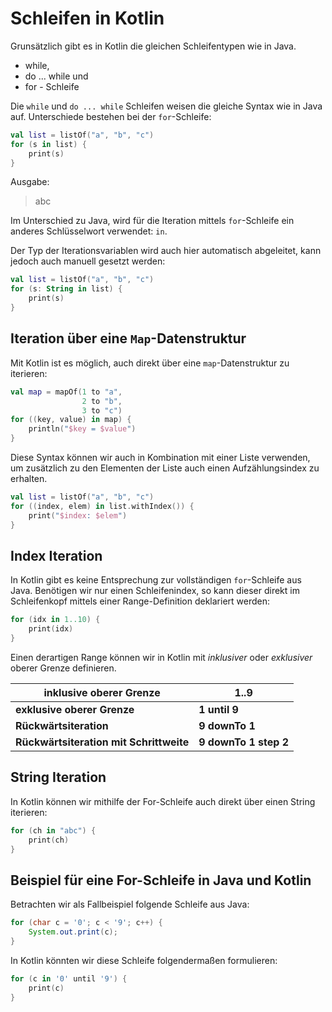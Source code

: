 # Schleifen in Kotlin

Grunsätzlich gibt es in Kotlin die gleichen Schleifentypen wie in Java.

- while,
- do ... while und
- for - Schleife

Die ```while``` und ```do ... while``` Schleifen weisen die gleiche Syntax wie in Java auf. Unterschiede bestehen bei der ```for```-Schleife:

```kotlin
val list = listOf("a", "b", "c")
for (s in list) {
    print(s)
}
```

Ausgabe:
> abc

Im Unterschied zu Java, wird für die Iteration mittels ```for```-Schleife ein anderes Schlüsselwort verwendet: ```in```.

Der Typ der Iterationsvariablen wird auch hier automatisch abgeleitet, kann jedoch auch manuell gesetzt werden:

```kotlin
val list = listOf("a", "b", "c")
for (s: String in list) {
    print(s)
}
```

## Iteration über eine ```Map```-Datenstruktur
Mit Kotlin ist es möglich, auch direkt über eine ```map```-Datenstruktur zu iterieren:

```kotlin
val map = mapOf(1 to "a",
                2 to "b",
                3 to "c")
for ((key, value) in map) {
    println("$key = $value")
}
```

Diese Syntax können wir auch in Kombination mit einer Liste verwenden, um zusätzlich zu den Elementen der Liste auch einen Aufzählungsindex zu erhalten.

```kotlin
val list = listOf("a", "b", "c")
for ((index, elem) in list.withIndex()) {
    print("$index: $elem")
}
```

## Index Iteration
In Kotlin gibt es keine Entsprechung zur vollständigen ```for```-Schleife aus Java. Benötigen wir nur einen Schleifenindex, so kann dieser direkt im Schleifenkopf mittels einer Range-Definition deklariert werden:

```kotlin
for (idx in 1..10) {
    print(idx)
}
```

Einen derartigen Range können wir in Kotlin mit _inklusiver_ oder _exklusiver_ oberer Grenze definieren.

| inklusive oberer Grenze 	| 1..9 	|
|-----------------------------	|-----------	|
| __exklusive oberer Grenze__ 	| __1 until 9__ 	|
| __Rückwärtsiteration__ | __9 downTo 1__ |
| __Rückwärtsiteration mit Schrittweite__ | __9 downTo 1 step 2__ |

## String Iteration
In Kotlin können wir mithilfe der For-Schleife auch direkt über einen String iterieren:

```kotlin
for (ch in "abc") {
    print(ch)
}
```

## Beispiel für eine For-Schleife in Java und Kotlin
Betrachten wir als Fallbeispiel folgende Schleife aus Java:

```java
for (char c = '0'; c < '9'; c++) {
    System.out.print(c);
}
```

In Kotlin könnten wir diese Schleife folgendermaßen formulieren:

```kotlin
for (c in '0' until '9') {
    print(c)
}
```
